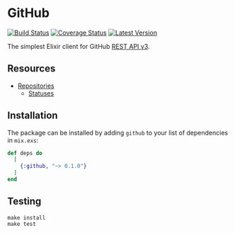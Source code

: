 # GitHub

[![Build Status](https://img.shields.io/travis/WorkflowCI/github.svg)](https://travis-ci.org/WorkflowCI/github)
[![Coverage Status](https://coveralls.io/repos/github/WorkflowCI/github/badge.svg)](https://coveralls.io/github/WorkflowCI/github)
[![Latest Version](https://img.shields.io/hexpm/v/github.svg)](https://hex.pm/packages/github)

The simplest Elixir client for GitHub [REST API v3](https://developer.github.com/v3/).

## Resources

* [Repositories](https://developer.github.com/v3/repos/)
  * [Statuses](https://developer.github.com/v3/repos/statuses/)

## Installation

The package can be installed by adding `github` to your list of dependencies in `mix.exs`:

```elixir
def deps do
  [
    {:github, "~> 0.1.0"}
  ]
end
```

## Testing

```
make install
make test
```
